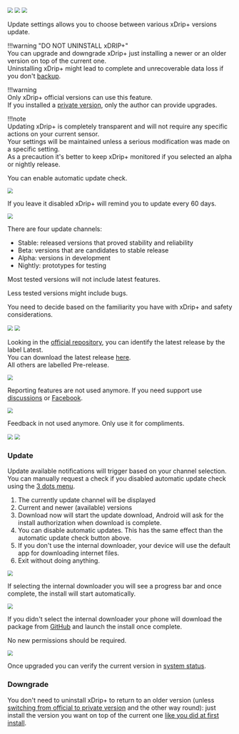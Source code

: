 <img src="../../images/hamburger_menu.png" style="zoom:75%;" />  
<img src="../../images/M-S.png" style="zoom:75%;" />  
<img src="../images/M-S-US.png" style="zoom:75%;" />

Update settings allows you to choose between various xDrip+ versions update.

!!!warning "DO NOT UNINSTALL xDRIP+"  
    You can upgrade and downgrade xDrip+ just installing a newer or an older version on top of the current one.  
    Uninstalling xDrip+ might lead to complete and unrecoverable data loss if you don't [backup](../../troubleshoot/reinstall/#reinstall-xdrip).

!!!warning  
    Only xDrip+ official versions can use this feature.  
    If you installed a [private version](../../install/download/#private-versions), only the author can provide upgrades. 

!!!note  
    Updating xDrip+ is completely transparent and will not require any specific actions on your current sensor.  
    Your settings will be maintained unless a serious modification was made on a specific setting.  
    As a precaution it's better to keep xDrip+ monitored if you selected an alpha or nightly release.

You can enable automatic update check.

<img src="../images/M-S-US1.png" style="zoom:75%;" />

If you leave it disabled xDrip+ will remind you to update every 60 days.

<img src="../images/M-S-US1a.png" style="zoom:75%;" />

There are four update channels:

- Stable: released versions that proved stability and reliability
- Beta: versions that are candidates to stable release
- Alpha: versions in development
- Nightly: prototypes for testing

Most tested versions will not include latest features.

Less tested versions might include bugs.

You need to decide based on the familiarity you have with xDrip+ and safety considerations.

<img src="../images/M-S-US2.png" style="zoom:75%;" />

<img src="../images/M-S-US2a.png" style="zoom:75%;" />

Looking in the [official repository](https://github.com/NightscoutFoundation/xDrip/releases), you can identify the latest release by the label Latest.    
You can download the latest release [here](https://xdrip-plus-updates.appspot.com/stable/xdrip-plus-latest.apk).  
All others are labelled Pre-release.

<img src="../images/M-S-US2b.png" style="zoom:75%;" />

Reporting features are not used anymore. If you need support use [discussions](https://github.com/NightscoutFoundation/xDrip/discussions) or [Facebook](https://www.facebook.com/groups/xDripG5).

<img src="../images/M-S-US3.png" style="zoom:75%;" />

Feedback in not used anymore. Only use it for compliments.

<img src="../images/M-S-US4.png" style="zoom:75%;" />

<img src="../images/3DM-SF.png" style="zoom:75%;" /> 

### Update

Update available notifications will trigger based on your channel selection.  
You can manually request a check if you disabled automatic update check using the [3 dots menu](../3dotsmenu/#check-for-updated-version).

1. The currently update channel will be displayed
2. Current and newer (available) versions
3. Download now will start the update download, Android will ask for the install authorization when download is complete.
4. You can disable automatic updates. This has the same effect than the automatic update check button above.
5. If you don't use the internal downloader, your device will use the default app for downloading internet files.
6. Exit without doing anything.

<img src="../images/M-S-US5.png" style="zoom:75%;" />

If selecting the internal downloader you will see a progress bar and once complete, the install will start automatically.

<img src="../images/M-S-US6.png" style="zoom:75%;" />

If you didn't select the internal downloader your phone will download the package from [GitHub](https://github.com/NightscoutFoundation/xDrip/releases) and launch the install once complete.

No new permissions should be required.

 <img src="../images/M-S-US6a.png" style="zoom:75%;" />

Once upgraded you can verify the current version in [system status](../../troubleshoot/systemstatus).

### Downgrade

You don't need to uninstall xDrip+ to return to an older version (unless [switching from official to private version](../../troubleshoot/reinstall/) and the other way round): just install the version you want on top of the current one [like you did at first install](../../install/download/).
